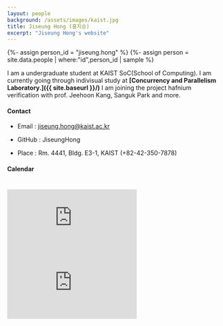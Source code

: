 ```yaml
---
layout: people
background: /assets/images/kaist.jpg
title: Jiseung Hong (홍지승)
excerpt: "Jiseung Hong's website"
---
```


{%- assign person_id = "jiseung.hong" %}
{%- assign person = site.data.people | where:"id",person_id | sample %}

I am a undergraduate student at KAIST SoC(School of Computing). I am currently going through indivisual study at **[Concurrency and Parallelism Laboratory.]({{ site.baseurl }}/)** I am joining the project hafnium verification with prof. Jeehoon Kang, Sanguk Park and more.


#### Contact

- Email : jiseung.hong@kaist.ac.kr

- GitHub : JiseungHong

- Place : Rm. 4441, Bldg. E3-1, KAIST (+82-42-350-7878)


#### Calendar

<div class="responsive-iframe-container big-container">
    <iframe src="https://calendar.google.com/calendar/embed?showTitle=0&amp;showPrint=0&amp;mode=WEEK&amp&amp;wkst=1&amp;bgcolor=%23FFFFFF&amp;src=jiseung.hong%40cp.kaist.ac.kr&amp;color=%23125A12&amp;ctz=Asia%2FSeoul" style="border-width:0; margin-top:15pt;" frameborder="0" scrolling="no"></iframe>
</div>
<div class="responsive-iframe-container small-container" style="height: 1000;">
    <iframe src="https://calendar.google.com/calendar/embed?showTitle=0&amp;showPrint=0&amp;mode=AGENDA&amp&amp;wkst=1&amp;bgcolor=%23FFFFFF&amp;src=jiseung.hong%40cp.kaist.ac.kr&amp;color=%23125A12&amp;ctz=Asia%2FSeoul" style="border-width:0" frameborder="0" scrolling="no"></iframe>
</div>

